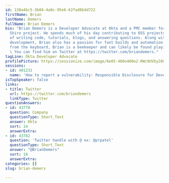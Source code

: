 ```yaml
---
id: 130a4bc5-3b04-4a0c-95e6-62fad0b4d722
firstName: Brian
lastName: Demers
fullName: Brian Demers
bio: "Brian Demers is a Developer Advocate at Okta and a PMC member for the Apache
  Shiro project. He spends much of his day contributing to OSS projects in the form
  of writing code, tutorials, blogs, and answering questions. Along with typical software
  development, Brian also has a passion for fast builds and automation. \r\n\r\nAway
  from the keyboard, Brian is a beekeeper and can likely be found playing board games.
  \ You can find him on Twitter at https://twitter.com/briandemers."
tagLine: Okta Developer Advocate
profilePicture: https://sessionize.com/image/6e05-400o400o2-RWc9UVby28C5D9gCzRWqMT.jpg
sessions:
- id: 401231
  name: 'How to report a vulnerability: Responsible Disclosure for Developers'
isTopSpeaker: false
links:
- title: Twitter
  url: https://twitter.com/briandemers
  linkType: Twitter
questionAnswers:
- id: 43778
  question: Company
  questionType: Short_Text
  answer: Okta
  sort: 14
  answerExtra: 
- id: 43782
  question: 'Twitter handle with @ ex: @prpatel'
  questionType: Short_Text
  answer: "@BrianDemers"
  sort: 18
  answerExtra: 
categories: []
slug: brian-demers

---
```

